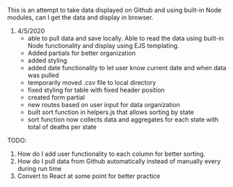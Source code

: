 This is an attempt to take data displayed on Github and using built-in Node modules, can I 
get the data and display in browser.


1) 4/5/2020 
    - able to pull data and save locally. Able to read the data using built-in Node functionality and display using EJS templating. 
    - Added partials for better organization
    - added styling
    - added date functionality to let user know current date and when data was pulled
    - temporarily moved .csv file to local directory
    - fixed styling for table with fixed header position
    - created form partial
    - new routes based on user input for data organization
    - built sort function in helpers.js that allows sorting by state
    - sort function now collects data and aggregates for each state with total of deaths per state


TODO:

1) How do I add user functionality to each column for better sorting.
1) How do I pull data from Github automatically instead of manually every during run time
1) Convert to React at some point for better practice
